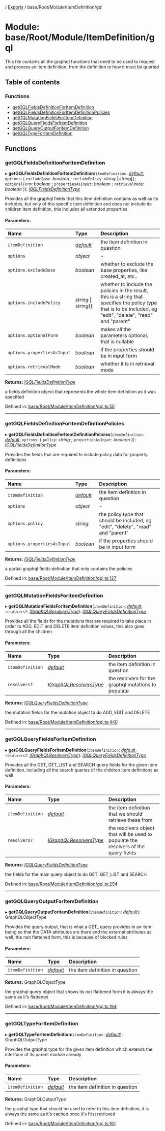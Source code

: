 [](../README.md) / [Exports](../modules.md) / base/Root/Module/ItemDefinition/gql

# Module: base/Root/Module/ItemDefinition/gql

This file contains all the graphql functions that need to be used to request
and process an item definition, from the definition to how it must be queried

## Table of contents

### Functions

- [getGQLFieldsDefinitionForItemDefinition](base_root_module_itemdefinition_gql.md#getgqlfieldsdefinitionforitemdefinition)
- [getGQLFieldsDefinitionForItemDefinitionPolicies](base_root_module_itemdefinition_gql.md#getgqlfieldsdefinitionforitemdefinitionpolicies)
- [getGQLMutationFieldsForItemDefinition](base_root_module_itemdefinition_gql.md#getgqlmutationfieldsforitemdefinition)
- [getGQLQueryFieldsForItemDefinition](base_root_module_itemdefinition_gql.md#getgqlqueryfieldsforitemdefinition)
- [getGQLQueryOutputForItemDefinition](base_root_module_itemdefinition_gql.md#getgqlqueryoutputforitemdefinition)
- [getGQLTypeForItemDefinition](base_root_module_itemdefinition_gql.md#getgqltypeforitemdefinition)

## Functions

### getGQLFieldsDefinitionForItemDefinition

▸ **getGQLFieldsDefinitionForItemDefinition**(`itemDefinition`: [*default*](../classes/base_root_module_itemdefinition.default.md), `options`: { `excludeBase`: *boolean* ; `includePolicy`: *string* \| *string*[] ; `optionalForm`: *boolean* ; `propertiesAsInput`: *boolean* ; `retrievalMode`: *boolean*  }): [*IGQLFieldsDefinitionType*](../interfaces/base_root_gql.igqlfieldsdefinitiontype.md)

Provides all the graphql fields that this item definition contains as well as its
includes, but only of this specific item definition and does not include its children item
definition, this includes all extended properties

#### Parameters:

Name | Type | Description |
:------ | :------ | :------ |
`itemDefinition` | [*default*](../classes/base_root_module_itemdefinition.default.md) | the item definition in question   |
`options` | *object* | - |
`options.excludeBase` | *boolean* | whether to exclude the base properties, like created_at, etc..   |
`options.includePolicy` | *string* \| *string*[] | whether to include the policies in the result, this is a string that specifies the policy type that is to be included, eg "edit", "delete", "read" and "parent"   |
`options.optionalForm` | *boolean* | makes all the parameters optional, that is nullable   |
`options.propertiesAsInput` | *boolean* | if the properties should be in input form   |
`options.retrievalMode` | *boolean* | whether it is in retrieval mode   |

**Returns:** [*IGQLFieldsDefinitionType*](../interfaces/base_root_gql.igqlfieldsdefinitiontype.md)

a fields definition object that represents the whole item definition as it was specified

Defined in: [base/Root/Module/ItemDefinition/gql.ts:50](https://github.com/onzag/itemize/blob/55e63f2c/base/Root/Module/ItemDefinition/gql.ts#L50)

___

### getGQLFieldsDefinitionForItemDefinitionPolicies

▸ **getGQLFieldsDefinitionForItemDefinitionPolicies**(`itemDefinition`: [*default*](../classes/base_root_module_itemdefinition.default.md), `options`: { `policy`: *string* ; `propertiesAsInput`: *boolean*  }): [*IGQLFieldsDefinitionType*](../interfaces/base_root_gql.igqlfieldsdefinitiontype.md)

Provides the fields that are required to include policy data for property
definitions

#### Parameters:

Name | Type | Description |
:------ | :------ | :------ |
`itemDefinition` | [*default*](../classes/base_root_module_itemdefinition.default.md) | the item definition in question   |
`options` | *object* | - |
`options.policy` | *string* | the policy type that should be included, eg "edit", "delete", "read" and "parent"   |
`options.propertiesAsInput` | *boolean* | if the properties should be in input form   |

**Returns:** [*IGQLFieldsDefinitionType*](../interfaces/base_root_gql.igqlfieldsdefinitiontype.md)

a partial graphql fields definition that only contains the policies

Defined in: [base/Root/Module/ItemDefinition/gql.ts:127](https://github.com/onzag/itemize/blob/55e63f2c/base/Root/Module/ItemDefinition/gql.ts#L127)

___

### getGQLMutationFieldsForItemDefinition

▸ **getGQLMutationFieldsForItemDefinition**(`itemDefinition`: [*default*](../classes/base_root_module_itemdefinition.default.md), `resolvers?`: [*IGraphQLResolversType*](../interfaces/base_root_gql.igraphqlresolverstype.md)): [*IGQLQueryFieldsDefinitionType*](../interfaces/base_root_gql.igqlqueryfieldsdefinitiontype.md)

Provides all the fields for the mutations that are required to take
place in order to ADD, EDIT and DELETE item definition values, this
also goes through all the children

#### Parameters:

Name | Type | Description |
:------ | :------ | :------ |
`itemDefinition` | [*default*](../classes/base_root_module_itemdefinition.default.md) | the item definition in question   |
`resolvers?` | [*IGraphQLResolversType*](../interfaces/base_root_gql.igraphqlresolverstype.md) | the resolvers for the graphql mutations to populate   |

**Returns:** [*IGQLQueryFieldsDefinitionType*](../interfaces/base_root_gql.igqlqueryfieldsdefinitiontype.md)

the mutation fields for the mutation object to do ADD, EDIT and DELETE

Defined in: [base/Root/Module/ItemDefinition/gql.ts:440](https://github.com/onzag/itemize/blob/55e63f2c/base/Root/Module/ItemDefinition/gql.ts#L440)

___

### getGQLQueryFieldsForItemDefinition

▸ **getGQLQueryFieldsForItemDefinition**(`itemDefinition`: [*default*](../classes/base_root_module_itemdefinition.default.md), `resolvers?`: [*IGraphQLResolversType*](../interfaces/base_root_gql.igraphqlresolverstype.md)): [*IGQLQueryFieldsDefinitionType*](../interfaces/base_root_gql.igqlqueryfieldsdefinitiontype.md)

Provides all the GET, GET_LIST and SEARCH query fields for the given item definition, including
all the search queries of the children item definitions as well

#### Parameters:

Name | Type | Description |
:------ | :------ | :------ |
`itemDefinition` | [*default*](../classes/base_root_module_itemdefinition.default.md) | the item definition that we should retrieve these from   |
`resolvers?` | [*IGraphQLResolversType*](../interfaces/base_root_gql.igraphqlresolverstype.md) | the resolvers object that will be used to populate the resolvers of the query fields   |

**Returns:** [*IGQLQueryFieldsDefinitionType*](../interfaces/base_root_gql.igqlqueryfieldsdefinitiontype.md)

the fields for the main query object to do GET, GET_LIST and SEARCH

Defined in: [base/Root/Module/ItemDefinition/gql.ts:294](https://github.com/onzag/itemize/blob/55e63f2c/base/Root/Module/ItemDefinition/gql.ts#L294)

___

### getGQLQueryOutputForItemDefinition

▸ **getGQLQueryOutputForItemDefinition**(`itemDefinition`: [*default*](../classes/base_root_module_itemdefinition.default.md)): GraphQLObjectType

Provides the query output, that is what a GET_ query provides in an item
being so that the DATA attributes are there and the external attributes
as well, the non flattened form, this is because of blocked rules

#### Parameters:

Name | Type | Description |
:------ | :------ | :------ |
`itemDefinition` | [*default*](../classes/base_root_module_itemdefinition.default.md) | the item definition in question   |

**Returns:** GraphQLObjectType

the graphql query object that shows its not flattened form it is always
the same as it's flattened

Defined in: [base/Root/Module/ItemDefinition/gql.ts:194](https://github.com/onzag/itemize/blob/55e63f2c/base/Root/Module/ItemDefinition/gql.ts#L194)

___

### getGQLTypeForItemDefinition

▸ **getGQLTypeForItemDefinition**(`itemDefinition`: [*default*](../classes/base_root_module_itemdefinition.default.md)): GraphQLOutputType

Provides the graphql type for the given item definition which
extends the interface of its parent module already

#### Parameters:

Name | Type | Description |
:------ | :------ | :------ |
`itemDefinition` | [*default*](../classes/base_root_module_itemdefinition.default.md) | the item definition in question   |

**Returns:** GraphQLOutputType

the graphql type that should be used to refer to this item definition, it is always
the same as it's cached once it's first retrieved

Defined in: [base/Root/Module/ItemDefinition/gql.ts:161](https://github.com/onzag/itemize/blob/55e63f2c/base/Root/Module/ItemDefinition/gql.ts#L161)
